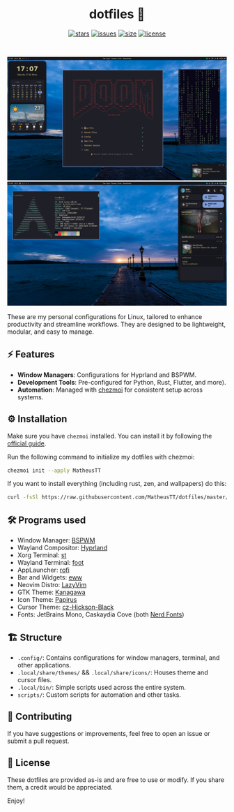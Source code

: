 <div align="center">

# dotfiles 🐧
[![stars](https://img.shields.io/github/stars/MatheusTT/dotfiles?color=7E9CD8&style=for-the-badge)](https://github.com/MatheusTT/dotfiles/stargazers)
[![issues](https://img.shields.io/github/issues/MatheusTT/dotfiles?color=FF5D62&style=for-the-badge)](https://github.com/MatheusTT/dotfiles/issues)
[![size](https://img.shields.io/github/repo-size/MatheusTT/dotfiles?color=76946A&style=for-the-badge)](https://github.com/MatheusTT/dotfiles)
[![license](https://img.shields.io/github/license/MatheusTT/dotfiles?color=957FB8&style=for-the-badge)](https://github.com/MatheusTT/dotfiles/blob/master/LICENSE)

</div>

<br>

![](./assets/screenshots/0.jpg)
![](./assets/screenshots/1.jpg)

These are my personal configurations for Linux, tailored to enhance productivity and streamline workflows.
They are designed to be lightweight, modular, and easy to manage.

## ⚡ Features
- **Window Managers**: Configurations for Hyprland and BSPWM.
- **Development Tools**: Pre-configured for Python, Rust, Flutter, and more).
- **Automation**: Managed with [chezmoi](https://www.chezmoi.io/) for consistent setup across systems.

## ⚙ Installation
Make sure you have `chezmoi` installed. You can install it by following the [official guide](https://www.chezmoi.io/install/).

Run the following command to initialize my dotfiles with chezmoi:
  ```bash
  chezmoi init --apply MatheusTT
  ```

If you want to install everything (including rust, zen, and wallpapers) do this:
  ```bash
  curl -fsSl https://raw.githubusercontent.com/MatheusTT/dotfiles/master/install.sh | sh
  ```

## 🛠 Programs used
- Window Manager: [BSPWM](https://github.com/baskerville/bspwm)
- Wayland Compositor: [Hyprland](https://hyprland.org/)
- Xorg Terminal: [st](https://github.com/bakkeby/st-flexipatch)
- Wayland Terminal: [foot](https://codeberg.org/dnkl/foot)
- AppLauncher: [rofi](https://github.com/lbonn/rofi)
- Bar and Widgets: [eww](https://github.com/elkowar/eww)
- Neovim Distro: [LazyVim](https://www.lazyvim.org/)
- GTK Theme: [Kanagawa](https://www.pling.com/p/1810560/)
- Icon Theme: [Papirus](https://github.com/PapirusDevelopmentTeam/papirus-icon-theme/)
- Cursor Theme: [cz-Hickson-Black](https://www.gnome-look.org/p/1503665)
- Fonts: JetBrains Mono, Caskaydia Cove (both [Nerd Fonts](https://www.nerdfonts.com/))

## 🏗 Structure
- `.config/`: Contains configurations for window managers, terminal, and other applications.
- `.local/share/themes/` && `.local/share/icons/`: Houses theme and cursor files.
- `.local/bin/`: Simple scripts used across the entire system.
- `scripts/`: Custom scripts for automation and other tasks.

## 🤝 Contributing
If you have suggestions or improvements, feel free to open an issue or submit a pull request.

## 📜 License
These dotfiles are provided as-is and are free to use or modify.
If you share them, a credit would be appreciated.

Enjoy!
